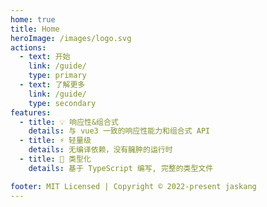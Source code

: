 ```yaml
---
home: true
title: Home
heroImage: /images/logo.svg
actions:
  - text: 开始
    link: /guide/
    type: primary
  - text: 了解更多
    link: /guide/
    type: secondary
features:
  - title: 💡 响应性&组合式
    details: 与 vue3 一致的响应性能力和组合式 API
  - title: ⚡️ 轻量级
    details: 无编译依赖，没有臃肿的运行时
  - title: 🔑 类型化
    details: 基于 TypeScript 编写, 完整的类型文件

footer: MIT Licensed | Copyright © 2022-present jaskang
---
```

